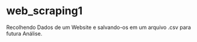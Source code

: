 # web_scraping1
Recolhendo Dados de um Website e salvando-os em um arquivo .csv para futura Análise.
